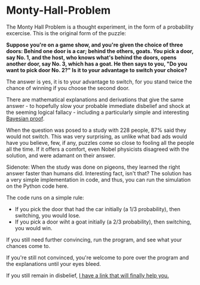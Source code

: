 # Monty-Hall-Problem
The Monty Hall Problem is a thought experiment, in the form of a probability excercise. This is the original form of the puzzle:

**Suppose you're on a game show, and you're given the choice of three doors: Behind one door is a car; behind the others, goats. You pick a door, say No. 1, and the host, who knows what's behind the doors, opens another door, say No. 3, which has a goat. He then says to you, "Do you want to pick door No. 2?" Is it to your advantage to switch your choice?**
    
The answer is yes, it is to your advantage to switch, for you stand twice the chance of winning if you choose the second door.

There are mathematical explanations and derivations that give the same answer - to hopefully slow your probable immediate disbelief and shock at the seeming logical fallacy - including a particularly simple and interesting [Bayesian proof](https://en.wikipedia.org/wiki/Monty_Hall_problem#Bayes'_theorem).

When the question was posed to a study with 228 people, 87% said they would not switch. This was very surprising, as unlike what bad ads would have you believe, few, if any, puzzles come so close to fooling all the people all the time. If it offers a comfort, even Nobel physicists disagreed with the solution, and were adamant on their answer.

Sidenote: When the study was done on pigeons, they learned the right answer faster than humans did. Interesting fact, isn't that?
The solution has a very simple implementation in code, and thus, you can run the simulation on the Python code here. 

The code runs on a simple rule: 
* If you pick the door that had the car initially (a 1/3 probability), then switching, you would lose. 
* If you pick a door wiht a goat initially (a 2/3 probability), then switching, you would win.

If you still need further convincing, run the program, and see what your chances come to.

If you're still not convinced, you're welcome to pore over the program and the explanations until your eyes bleed.

If you still remain in disbelief, [I have a link that will finally help you.](https://www.lesswrong.com/posts/mypWLfu2degMzCBTe/how-to-enjoy-being-wrong)
